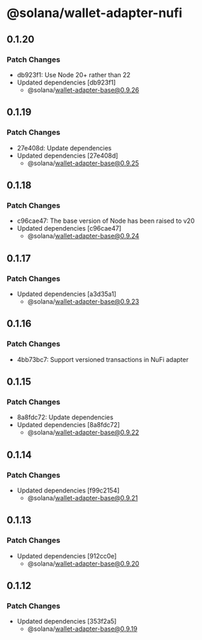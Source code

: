 # @solana/wallet-adapter-nufi

## 0.1.20

### Patch Changes

- db923f1: Use Node 20+ rather than 22
- Updated dependencies [db923f1]
    - @solana/wallet-adapter-base@0.9.26

## 0.1.19

### Patch Changes

- 27e408d: Update dependencies
- Updated dependencies [27e408d]
    - @solana/wallet-adapter-base@0.9.25

## 0.1.18

### Patch Changes

- c96cae47: The base version of Node has been raised to v20
- Updated dependencies [c96cae47]
    - @solana/wallet-adapter-base@0.9.24

## 0.1.17

### Patch Changes

- Updated dependencies [a3d35a1]
    - @solana/wallet-adapter-base@0.9.23

## 0.1.16

### Patch Changes

- 4bb73bc7: Support versioned transactions in NuFi adapter

## 0.1.15

### Patch Changes

- 8a8fdc72: Update dependencies
- Updated dependencies [8a8fdc72]
    - @solana/wallet-adapter-base@0.9.22

## 0.1.14

### Patch Changes

- Updated dependencies [f99c2154]
    - @solana/wallet-adapter-base@0.9.21

## 0.1.13

### Patch Changes

- Updated dependencies [912cc0e]
    - @solana/wallet-adapter-base@0.9.20

## 0.1.12

### Patch Changes

- Updated dependencies [353f2a5]
    - @solana/wallet-adapter-base@0.9.19
